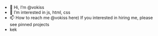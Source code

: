 - 👋 Hi, I’m @vokiss
- 👀 I’m interested in js, html, css
- 📫 How to reach me @vokiss here)
If you interested in hiring me, please see pinned projects
- kek

<!---
vokiss/vokiss is a ✨ special ✨ repository because its `README.md` (this file) appears on your GitHub profile.
You can click the Preview link to take a look at your changes.
--->
